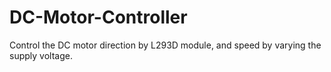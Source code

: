 # DC-Motor-Controller
Control the DC motor direction by L293D module, and speed by varying the supply voltage.
